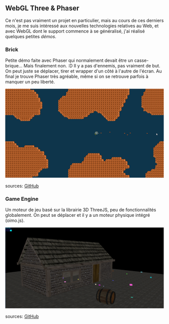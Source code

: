 ## WebGL Three & Phaser

Ce n'est pas vraiment un projet en particulier, mais au cours de ces derniers mois, je me suis intéressé aux nouvelles technologies relatives au Web, et avec WebGL dont le support commence à se généralisé, j'ai réalisé quelques petites *démos*.

### Brick

Petite démo faite avec Phaser qui normalement devait être un casse-brique... Mais finalement non. :D
Il y a pas d'ennemis, pas vraiment de but. On peut juste se déplacer, tirer et wrapper d'un côté à l'autre de l'écran.
Au final je trouve Phaser très agréable, même si on se retrouve parfois à manquer un peu liberté.

![Brick](https://github.com/Apoxx/Brick/raw/master/screenshot.png)

sources: [GitHub](https://github.com/Apoxx/Brick)


### Game Engine

Un moteur de jeu basé sur la librairie 3D ThreeJS, peu de fonctionnalités globalement. On peut se déplacer et il y a un moteur physique intégré (oimo.js).

![gameengine](/public/images/gameengine.png)

sources: [GitHub](https://github.com/Apoxx/MiniGameEngine)
